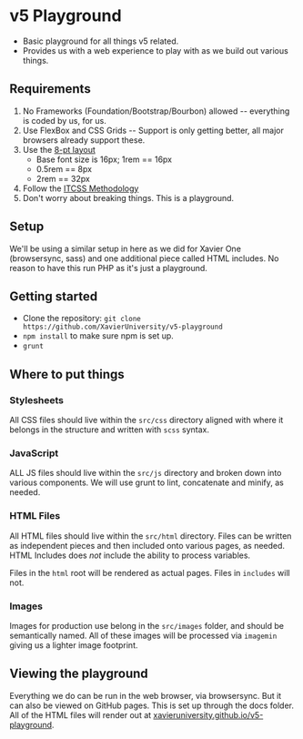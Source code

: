 # v5 Playground

- Basic playground for all things v5 related.
- Provides us with a web experience to play with as we build out various things.

## Requirements

1. No Frameworks (Foundation/Bootstrap/Bourbon) allowed -- everything is coded by us, for us.
2. Use FlexBox and CSS Grids -- Support is only getting better, all major browsers already support these.
3. Use the [8-pt layout](https://blog.prototypr.io/the-8pt-grid-consistent-spacing-in-ui-design-with-sketch-577e4f0fd520)
    * Base font size is 16px; 1rem == 16px
    * 0.5rem == 8px
    * 2rem == 32px
4. Follow the [ITCSS Methodology](https://blog.codeminer42.com/how-to-organize-your-styles-with-itcss-3787cbc6dcbf)
5. Don't worry about breaking things. This is a playground.

## Setup

We'll be using a similar setup in here as we did for Xavier One (browsersync, sass) and one additional
piece called HTML includes. No reason to have this run PHP as it's just a playground.

## Getting started

- Clone the repository: `git clone https://github.com/XavierUniversity/v5-playground`
- `npm install` to make sure npm is set up.
- `grunt`

## Where to put things

### Stylesheets 

All CSS files should live within the `src/css` directory aligned with where it belongs in the structure and written with `scss` syntax.

### JavaScript

ALL JS files should live within the `src/js` directory and broken down into various components. We will use grunt
to lint, concatenate and minify, as needed.

### HTML Files

All HTML files should live within the `src/html` directory. Files can be written as independent pieces
and then included onto various pages, as needed. HTML Includes does *not* include the ability to process
variables.

Files in the `html` root will be rendered as actual pages. Files in `includes` will not.

### Images 

Images for production use belong in the `src/images` folder, and should be semantically named. All of these
images will be processed via `imagemin` giving us a lighter image footprint. 

## Viewing the playground

Everything we do can be run in the web browser, via browsersync. But it can also be viewed on GitHub pages.
This is set up through the docs folder. All of the HTML files will render out at [xavieruniversity.github.io/v5-playground](https://xavieruniversity.github.io/v5-playground/).

